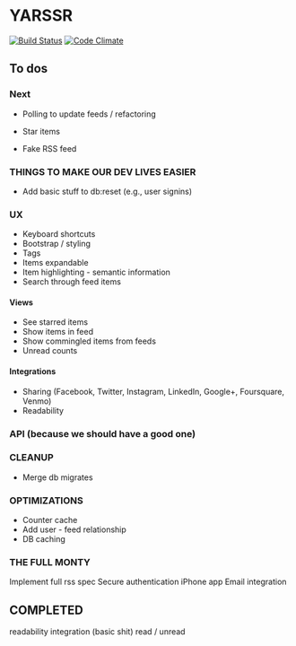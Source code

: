 # YARSSR

[![Build Status](https://travis-ci.org/danielsuo/rss.png)](https://travis-ci.org/danielsuo/rss)
[![Code Climate](https://codeclimate.com/github/danielsuo/rss.png)](https://codeclimate.com/github/danielsuo/rss)

## To dos

### Next
- Polling to update feeds / refactoring
- Star items

- Fake RSS feed

### THINGS TO MAKE OUR DEV LIVES EASIER
- Add basic stuff to db:reset (e.g., user signins)

### UX
- Keyboard shortcuts
- Bootstrap / styling
- Tags
- Items expandable
- Item highlighting - semantic information
- Search through feed items

#### Views
- See starred items
- Show items in feed
- Show commingled items from feeds
- Unread counts

#### Integrations
- Sharing (Facebook, Twitter, Instagram, LinkedIn, Google+, Foursquare, Venmo)
- Readability

### API (because we should have a good one)

### CLEANUP
- Merge db migrates

### OPTIMIZATIONS
- Counter cache
- Add user - feed relationship
- DB caching

### THE FULL MONTY
Implement full rss spec
Secure authentication
iPhone app
Email integration

## COMPLETED
readability integration (basic shit)
read / unread